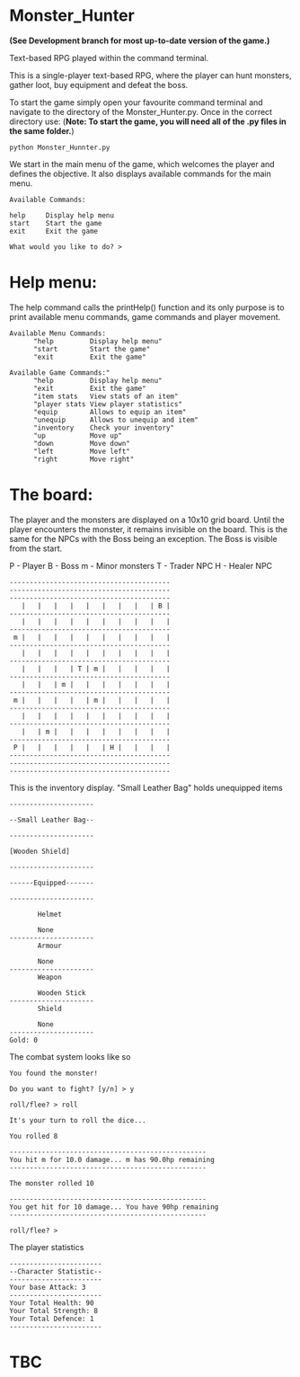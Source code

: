 # Monster_Hunter
__(See Development branch for most up-to-date version of the game.)__

Text-based RPG played within the command terminal. 

This is a single-player text-based RPG, where the player can hunt monsters, gather loot, buy equipment and defeat the boss.

To start the game simply open your favourite command terminal and navigate to the directory of the Monster_Hunter.py. Once in the correct directory use: (**Note: To start the game, you will need all of the .py files in the same folder.**)

    python Monster_Hunnter.py

We start in the main menu of the game, which welcomes the player and defines the objective. It also displays available commands for the main menu.

    Available Commands:

    help     Display help menu
    start    Start the game
    exit     Exit the game

    What would you like to do? >
    
# Help menu:

The help command calls the printHelp() function and its only purpose is to print available menu commands, game commands and             player movement.

    Available Menu Commands:
          "help         Display help menu"
          "start        Start the game"
          "exit         Exit the game"
          
    Available Game Commands:"
          "help         Display help menu"
          "exit         Exit the game"
          "item stats   View stats of an item"
          "player stats View player statistics"
          "equip        Allows to equip an item"
          "unequip      Allows to unequip and item"
          "inventory    Check your inventory"
          "up           Move up"
          "down         Move down"
          "left         Move left"
          "right        Move right"

# The board:

The player and the monsters are displayed on a 10x10 grid board. Until the player encounters the monster, it remains invisible on the board. This is the same for the NPCs with the Boss being an exception. The Boss is visible from the start.

P - Player
B - Boss
m - Minor monsters
T - Trader NPC
H - Healer NPC

    ----------------------------------------
    ----------------------------------------
    ----------------------------------------
       |   |   |   |   |   |   |   |   | B |
    ----------------------------------------
       |   |   |   |   |   |   |   |   |   |
    ----------------------------------------
     m |   |   |   |   |   |   |   |   |   |
    ----------------------------------------
       |   |   |   |   |   |   |   |   |   |
    ----------------------------------------
       |   |   |   | T | m |   |   |   |   |
    ----------------------------------------
       |   |   | m |   |   |   |   |   |   |
    ----------------------------------------
     m |   |   |   |   | m |   |   |   |   |
    ----------------------------------------
       |   |   |   |   |   |   |   |   |   |
    ----------------------------------------
       |   | m |   |   |   |   |   |   |   |
    ----------------------------------------
     P |   |   |   |   |   | H |   |   |   |
    ----------------------------------------
    ----------------------------------------
    ----------------------------------------
    
 This is the inventory display. "Small Leather Bag" holds unequipped items

    ---------------------
    
    --Small Leather Bag--
    
    ---------------------
    
    [Wooden Shield]
    
    ---------------------
    
    ------Equipped-------
    
    ---------------------
    
           Helmet

           None
    ---------------------
           Armour

           None
    ---------------------
           Weapon

           Wooden Stick
    ---------------------
           Shield

           None
    ---------------------
    Gold: 0

The combat system looks like so

    You found the monster!

    Do you want to fight? [y/n] > y

    roll/flee? > roll

    It's your turn to roll the dice...

    You rolled 8

    -------------------------------------------------
    You hit m for 10.0 damage... m has 90.0hp remaining
    -------------------------------------------------

    The monster rolled 10

    -------------------------------------------------
    You get hit for 10 damage... You have 90hp remaining
    -------------------------------------------------

    roll/flee? >

The player statistics

    -----------------------
    --Character Statistic--
    -----------------------
    Your base Attack: 3
    -----------------------
    Your Total Health: 90
    Your Total Strength: 8
    Your Total Defence: 1
    -----------------------
    
    
# TBC
